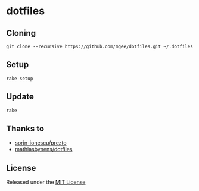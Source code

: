 dotfiles
========

## Cloning

`git clone --recursive https://github.com/mgee/dotfiles.git ~/.dotfiles`

## Setup

`rake setup`

## Update

`rake`

## Thanks to

- [sorin-ionescu/prezto](https://github.com/sorin-ionescu/prezto.git)
- [mathiasbynens/dotfiles](https://github.com/mathiasbynens/dotfiles.git)

## License

Released under the [MIT License](LICENSE)
